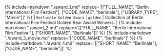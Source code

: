 {%
    include-markdown "./award_1.md"
    replace='[["FULL_NAME", "Berlin International Film Festival"], ["CODE_NAME", "berlinale"], ["LIBRARY_TYPE", "Movie"]]'
%}
| `Berlinale Golden Bears` | `golden` | Collection of Berlin International Film Festival Golden Bear Award Winners. |
{%
    include-markdown "./award_2.md"
    replace='[["FULL_NAME", "Berlin International Film Festival"], ["SHORT_NAME", "Berlinale"]]'
%}
{%
    include-markdown "./award_3_movie.md"
    replace='["CODE_NAME", "berlinale"]'
%}
{%
    include-markdown "./award_4.md"
    replace='[["SHORT_NAME", "Berlinale"], ["CODE_NAME", "berlinale"]]'
%}